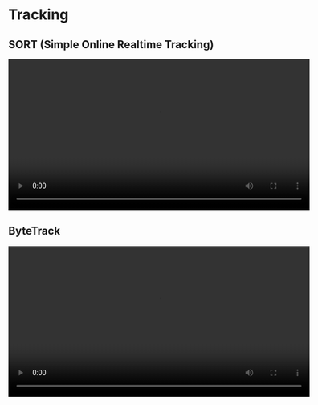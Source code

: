 <h1>Tracking</h1>

## SORT (Simple Online Realtime Tracking)
<video controls width="600">
  <source src="resources/3/byte.mp4" type="video/mp4">
  Your browser does not support the video tag.
</video>

## ByteTrack
<video controls width="600">
  <source src="resources/3/sort.mp4" type="video/mp4">
  Your browser does not support the video tag.
</video>